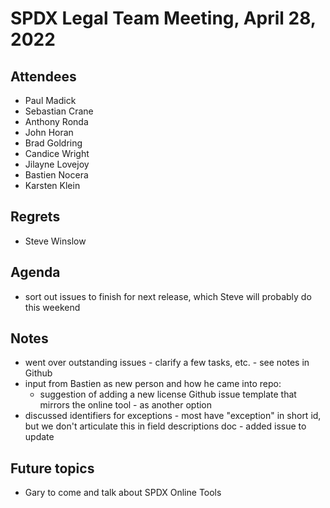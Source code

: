 # SPDX Legal Team Meeting, April 28, 2022

## Attendees

* Paul Madick
* Sebastian Crane
* Anthony Ronda
* John Horan
* Brad Goldring
* Candice Wright
* Jilayne Lovejoy
* Bastien Nocera
* Karsten Klein

## Regrets

* Steve Winslow

## Agenda

* sort out issues to finish for next release, which Steve will probably do this weekend

## Notes

* went over outstanding issues - clarify a few tasks, etc. - see notes in Github
* input from Bastien as new person and how he came into repo: 
    * suggestion of adding a new license Github issue template that mirrors the online tool - as another option
* discussed identifiers for exceptions - most have "exception" in short id, but we don't articulate this in field descriptions doc - added issue to update

## Future topics

* Gary to come and talk about SPDX Online Tools
